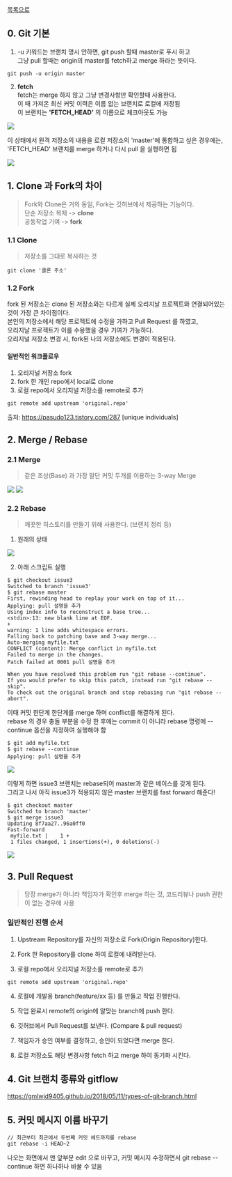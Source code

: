 [목록으로](https://github.com/Donsworkout/techInterview/blob/master/README.md)

## 0. Git 기본
1. -u 키워드는 브랜치 명시 안하면, git push 할때 master로 푸시 하고  
그냥 pull 할때는 origin의 master를 fetch하고 merge 하라는 뜻이다.
~~~
git push -u origin master
~~~

2. **fetch**  
fetch는 merge 하지 않고 그냥 변경사항만 확인할때 사용한다.  
이 때 가져온 최신 커밋 이력은 이름 없는 브랜치로 로컬에 저장됨    
이 브랜치는 **'FETCH_HEAD'** 의 이름으로 체크아웃도 가능
<img src="https://backlog.com/git-tutorial/kr/img/post/stepup/capture_stepup3_2_1.png">  

이 상태에서 원격 저장소의 내용을 로컬 저장소의 'master'에 통합하고 싶은 경우에는,   
'FETCH_HEAD' 브랜치를 merge 하거나 다시 pull 을 실행하면 됨  

<img src="https://backlog.com/git-tutorial/kr/img/post/stepup/capture_stepup3_2_2.png">

## 1. Clone 과 Fork의 차이
> Fork와 Clone은 거의 동일, Fork는 깃허브에서 제공하는 기능이다.   
단순 저장소 복제 -> **clone**  
공동작업 기여 -> **fork**
### 1.1 Clone
> 저장소를 그대로 복사하는 것 
~~~
git clone '클론 주소'
~~~
### 1.2 Fork
fork 된 저장소는 clone 된 저장소와는 다르게 실제 오리지날 프로젝트와 연결되어있는 것이 가장 큰 차이점이다.  
본인의 저장소에서 해당 프로젝트에 수정을 가하고 Pull Request 를 하였고,  
오리지날 프로젝트가 이를 수용했을 경우 기여가 가능하다.  
오리지널 저장소 변경 시, fork된 나의 저장소에도 변경이 적용된다.

#### 일반적인 워크플로우
1. 오리지널 저장소 fork
2. fork 한 개인 repo에서 local로 clone 
3. 로컬 repo에서 오리지널 저장소를 remote로 추가 
~~~
git remote add upstream 'original.repo'
~~~

출처: https://pasudo123.tistory.com/287 [unique individuals]

## 2. Merge / Rebase 
### 2.1 Merge  
> 같은 조상(Base) 과 가장 말단 커밋 두개를 이용하는 3-way Merge
<img src="https://git-scm.com/figures/18333fig0327-tn.png"/>  
<img src="https://git-scm.com/figures/18333fig0328-tn.png"/>  

### 2.2 Rebase
> 깨끗한 히스토리를 만들기 위해 사용한다. (브랜치 정리 등)  
1. 원래의 상태
<img src="https://backlog.com/git-tutorial/kr/img/post/stepup/capture_stepup2_8_1_1.png"/>

2. 아래 스크립트 실행
~~~
$ git checkout issue3
Switched to branch 'issue3'
$ git rebase master
First, rewinding head to replay your work on top of it...
Applying: pull 설명을 추가
Using index info to reconstruct a base tree...
<stdin>:13: new blank line at EOF.
+
warning: 1 line adds whitespace errors.
Falling back to patching base and 3-way merge...
Auto-merging myfile.txt
CONFLICT (content): Merge conflict in myfile.txt
Failed to merge in the changes.
Patch failed at 0001 pull 설명을 추가

When you have resolved this problem run "git rebase --continue".
If you would prefer to skip this patch, instead run "git rebase --skip".
To check out the original branch and stop rebasing run "git rebase --abort".
~~~

이때 커밋 한단계 한단계를 merge 하며 conflict를 해결하게 된다.  
rebase 의 경우 충돌 부분을 수정 한 후에는 commit 이 아니라 rebase 명령에 --continue 옵션을 지정하여 실행해야 함

~~~
$ git add myfile.txt
$ git rebase --continue
Applying: pull 설명을 추가
~~~

<img src="https://backlog.com/git-tutorial/kr/img/post/stepup/capture_stepup2_8_1.png"/>

이렇게 하면 issue3 브랜치는 rebase되어 master과 같은 베이스를 갖게 된다.  
그리고 나서 아직 issue3가 적용되지 않은 master 브랜치를 fast forward 해준다!

~~~
$ git checkout master
Switched to branch 'master'
$ git merge issue3
Updating 8f7aa27..96a0ff0
Fast-forward
 myfile.txt |    1 +
 1 files changed, 1 insertions(+), 0 deletions(-)
 ~~~
 
<img src="https://backlog.com/git-tutorial/kr/img/post/stepup/capture_stepup2_8_2.png"/>

## 3. Pull Request
> 당장 merge가 아니라 책임자가 확인후 merge 하는 것, 코드리뷰나 push 권한이 없는 경우에 사용  

### 일반적인 진행 순서 
1. Upstream Repository를 자신의 저장소로 Fork(Origin Repository)한다.

2. Fork 한 Repository를 clone 하여 로컬에 내려받는다.

3. 로컬 repo에서 오리지널 저장소를 remote로 추가 
~~~
git remote add upstream 'original.repo'
~~~

4. 로컬에 개발용 branch(feature/xx 등) 를 만들고 작업 진행한다.

5. 작업 완료시 remote의 origin에 알맞는 branch에 push 한다.

6. 깃허브에서 Pull Request를 보낸다. (Compare & pull request)

7. 책임자가 승인 여부를 결정하고, 승인이 되었다면 merge 한다.

8. 로컬 저장소도 해당 변경사항 fetch 하고 merge 하여 동기화 시킨다.

## 4. Git 브랜치 종류와 gitflow
https://gmlwjd9405.github.io/2018/05/11/types-of-git-branch.html

## 5. 커밋 메시지 이름 바꾸기
~~~
// 최근부터 최근에서 두번째 커밋 헤드까지를 rebase 
git rebase -i HEAD~2
~~~

나오는 화면에서 맨 앞부분 edit 으로 바꾸고,
커밋 메시지 수정하면서 git rebase --continue 하면 하나하나 바꿀 수 있음 